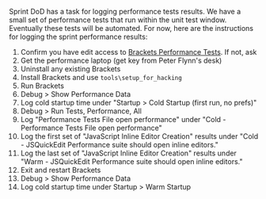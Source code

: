 Sprint DoD has a task for logging performance tests results. We have a small set of performance tests that run within the unit test window. Eventually these tests will be automated. For now, here are the instructions for logging the sprint performance results:

1. Confirm you have edit access to [Brackets Performance Tests](https://docs.google.com/spreadsheet/ccc?key=0Aras0diokeHxdEc5RGtOeVI0V0xGU3FPUXBuX3ZYTlE#gid=0). If not, ask 
2. Get the performance laptop (get key from Peter Flynn's desk)
3. Uninstall any existing Brackets
4. Install Brackets and use ``tools\setup_for_hacking``
5. Run Brackets
6. Debug > Show Performance Data
7. Log cold startup time under "Startup > Cold Startup (first run, no prefs)"
7. Debug > Run Tests, Performance, All
8. Log "Performance Tests File open performance" under "Cold - Performance Tests File open performance"
9. Log the first set of "JavaScript Inline Editor Creation" results under "Cold - JSQuickEdit Performance suite should open inline editors."
10. Log the last set of "JavaScript Inline Editor Creation" results under "Warm - JSQuickEdit Performance suite should open inline editors."
11. Exit and restart Brackets
12. Debug > Show Performance Data
13. Log cold startup time under Startup > Warm Startup